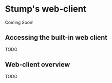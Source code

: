 # Stump's web-client

Coming Soon!

## Accessing the built-in web client

TODO

## Web-client overview

TODO
